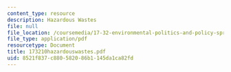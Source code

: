 ```yaml
---
content_type: resource
description: Hazardous Wastes
file: null
file_location: /coursemedia/17-32-environmental-politics-and-policy-spring-2003/8521f837c880582086b1145da1ca82fd_173210hazardouswastes.pdf
file_type: application/pdf
resourcetype: Document
title: 173210hazardouswastes.pdf
uid: 8521f837-c880-5820-86b1-145da1ca82fd
---
```

